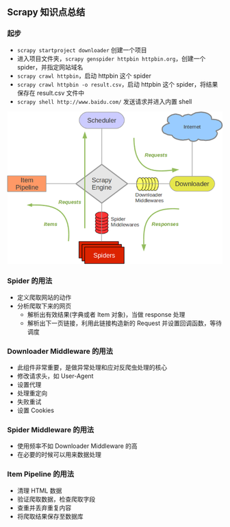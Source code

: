 Scrapy 知识点总结
---
### 起步
- `scrapy startproject downloader` 创建一个项目
- 进入项目文件夹，`scrapy genspider httpbin httpbin.org`，创建一个 spider，并指定网站域名
- `scrapy crawl httpbin`，启动 httpbin 这个 spider
- `scrapy crawl httpbin -o result.csv`，启动 httpbin 这个 spider，将结果保存在 result.csv 文件中
- `scrapy shell http://www.baidu.com/` 发送请求并进入内置 shell

![Scrapy架构图](scrapy.png)


### Spider 的用法
- 定义爬取网站的动作
- 分析爬取下来的网页
    - 解析出有效结果(字典或者 Item 对象)，当做 response 处理
    - 解析出下一页链接，利用此链接构造新的 Request 并设置回调函数，等待调度
    
### Downloader Middleware 的用法
- 此组件非常重要，是做异常处理和应对反爬虫处理的核心
- 修改请求头，如 User-Agent
- 设置代理
- 处理重定向
- 失败重试
- 设置 Cookies

### Spider Middleware 的用法
- 使用频率不如 Downloader Middleware 的高
- 在必要的时候可以用来数据处理

### Item Pipeline 的用法
- 清理 HTML 数据
- 验证爬取数据，检查爬取字段
- 查重并丢弃重复内容
- 将爬取结果保存至数据库
